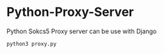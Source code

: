 # Python-Proxy-Server
Python Sokcs5 Proxy server can be use with Django 



```
python3 proxy.py
```

